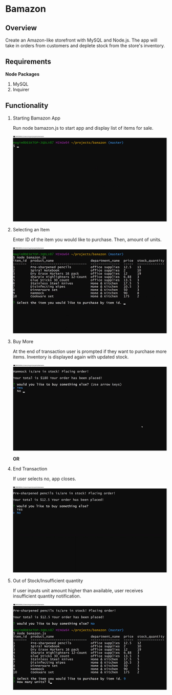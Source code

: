 # Bamazon

## Overview

Create an Amazon-like storefront with MySQL and Node.js. The app will take in orders from customers and deplete stock from the store's inventory.

## Requirements

**Node Packages**
1. MySQL
2. Inquirer

## Functionality

1. Starting Bamazon App
    
    Run node bamazon.js to start app and display list of items for sale.

    ![image of bamazon-start](/assets/images/bamazon-start.gif)  


2. Selecting an Item
    
    Enter ID of the item you would like to purchase. Then, amount of units.

    ![image of bamazon-select-item](/assets/images/bamazon-item.gif)                                                                                  

3. Buy More
    
    At the end of transaction user is prompted if they want to purchase more items. Inventory is displayed again with updated stock.

    ![image of bamazon-buy-more](/assets/images/bamazon-buymore.gif)
    
    **OR**

4. End Transaction

    If user selects no, app closes.

    ![image of bamazon-end-of-transaction](/assets/images/bamazon-buyend.gif)

5. Out of Stock/Insufficient quantity

    If user inputs unit amount higher than available, user receives insufficient quantity notification.

    ![image of bamazon-app-end](/assets/images/bamazon-end.gif)
    